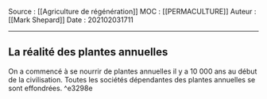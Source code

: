 Source : [[Agriculture de régénération]]
MOC : [[PERMACULTURE]]
Auteur : [[Mark Shepard]]
Date : 202102031711
***

## La réalité des plantes annuelles

On a commencé à se nourrir de plantes annuelles il y a 10 000 ans au début de la civilisation.
Toutes les sociétés dépendantes des plantes annuelles se sont effondrées. ^e3298e
